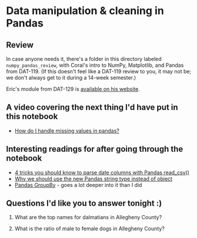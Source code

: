 # Data manipulation &amp; cleaning in Pandas

## Review

In case anyone needs it, there's a folder in this directory labeled `numpy_pandas_review`, with Coral's intro to NumPy, Matplotlib, and Pandas from DAT-119. (If this doesn't feel like a DAT-119 review to you, it may not be; we don't always get to it during a 14-week semester.)

Eric's module from DAT-129 is [available on his website](https://technologyrediscovery.net/python/mod-analytics.html).

## A video covering the next thing I'd have put in this notebook

* [How do I handle missing values in pandas?](https://www.youtube.com/watch?v=fCMrO_VzeL8)

## Interesting readings for after going through the notebook

* [4 tricks you should know to parse date columns with Pandas read_csv()](https://towardsdatascience.com/4-tricks-you-should-know-to-parse-date-columns-with-pandas-read-csv-27355bb2ad0e)
* [Why we should use the new Pandas string type instead of object](https://towardsdatascience.com/why-we-need-to-use-pandas-new-string-dtype-instead-of-object-for-textual-data-6fd419842e24)
* [Pandas GroupBy](https://realpython.com/pandas-groupby/) - goes a lot deeper into it than I did

## Questions I'd like you to answer tonight :)

1. What are the top names for dalmatians in Allegheny County?

2. What is the ratio of male to female dogs in Allegheny County?